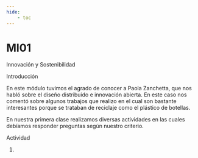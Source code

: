 ```yaml
---
hide:
    - toc
---
```


# MI01

Innovación y Sostenibilidad

Introducción

En este módulo tuvimos el agrado de conocer a Paola Zanchetta, que nos habló sobre el diseño distribuido e innovación abierta. En este caso nos comentó sobre algunos trabajos que realizo en el cual son bastante interesantes porque se trataban de reciclaje como el plástico de botellas.

En nuestra primera clase realizamos diversas actividades en las cuales debíamos responder preguntas según nuestro criterio.

Actividad

1)
